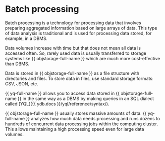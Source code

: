 # Batch processing

Batch processing is a technology for processing data that involves preparing aggregated information based on large arrays of data. This type of data analysis is traditional and is used for processing data stored, for example, in a DBMS.

Data volumes increase with time but that does not mean all data is accessed often. So, rarely used data is usually transferred to storage systems like {{ objstorage-full-name }} which are much more cost-effective than DBMS.

Data is stored in {{ objstorage-full-name }} as a file structure with directories and files. To store data in files, use standard storage formats: CSV, JSON, etc.

{{ yq-full-name }} allows you to access data stored in {{ objstorage-full-name }} in the same way as a DBMS by making queries in an SQL dialect called [YQL]({{ ydb.docs }}/yql/reference/syntax/).

{{ objstorage-full-name }} usually stores massive amounts of data. {{ yq-full-name }} analyzes how much data needs processing and runs dozens to hundreds of concurrent data processing jobs within the computing cluster. This allows maintaining a high processing speed even for large data volumes.